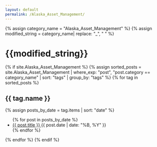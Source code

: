 ```yaml
---
layout: default
permalink: /Alaska_Asset_Management/
---
```


{% assign category_name = "Alaska_Asset_Management" %}
{% assign modified_string = category_name| replace: "_", " " %}
<h1>{{modified_string}}</h1>
{% if site.Alaska_Asset_Management %}
{% assign sorted_posts = site.Alaska_Asset_Management | where_exp: "post", "post.category == category_name" | sort: "tags" | group_by: "tags" %}
{% for tag in sorted_posts %}
<h2>{{ tag.name }}</h2>
{% assign posts_by_date = tag.items | sort: "date" %}
<ul>
{% for post in posts_by_date %}
<li><a href="{{ post.url | relative_url }}">{{ post.title }} </a><span>{{ post.date | date: "%B, %Y" }}</span></li>
{% endfor %}
</ul>
{% endfor %}
{% endif %}
